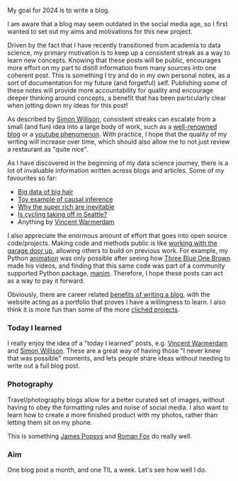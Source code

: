 My goal for 2024 is to write a blog.

I am aware that a blog may seem outdated in the social media age, so I first wanted to set out my aims and motivations for this new project.

Driven by the fact that I have recently transitioned from academia to data science, my primary motivation is to keep up a consistent streak as a way to learn new concepts. Knowing that these posts will be public, encourages more effort on my part to distill information from many sources into one coherent post. This is something I try and do in my own personal notes, as a sort of documentation for my future (and forgetful) self. Publishing some of these notes will provide more accountability for quality and encourage deeper thinking around concepts, a benefit that has been particularly clear when jotting down my ideas for this post! 

As described by [Simon Willison](https://simonwillison.net/2024/Jan/2/escalating-streaks/), consistent streaks can escalate from a small (and fun) idea into a large body of work, such as a [well-renowned blog](https://simonwillison.net/) or a [youtube phenomenon](https://youtube.com/playlist?list=PL96C35uN7xGI9HGKHsArwxiOejecVyNem&si=yDrOumLwshDjN_Qg). With practice, I hope that the quality of my writing will increase over time, which should also allow me to not just review a restaurant as "quite nice". 

As I have discovered in the beginning of my data science journey, there is a lot of invaluable information written across blogs and articles. Some of my favourites so far:
- [Big data of big hair](https://pudding.cool/2019/11/big-hair/)
- [Toy example of causal inference](https://www.inference.vc/causal-inference-2-illustrating-interventions-in-a-toy-example/)
- [Why the super rich are inevitable](https://pudding.cool/2022/12/yard-sale/)
- [Is cycling taking off in Seattle?](https://jakevdp.github.io/blog/2014/06/10/is-seattle-really-seeing-an-uptick-in-cycling/)
- Anything by [Vincent Warmerdam](https://koaning.io/)

I also appreciate the enormous amount of effort that goes into open source code/projects. Making code and methods public is like [working with the garage door up](https://notes.andymatuschak.org/Work_with_the_garage_door_up), allowing others to build on previous work. For example, my Python [animation](https://youtu.be/rI2yBMnZMpU) was only possible after seeing how [Three Blue One Brown](https://www.3blue1brown.com/) made his videos, and finding that this same code was part of a community supported Python package, [manim](https://www.manim.community/). Therefore, I hope these posts can act as a way to pay it forward.

Obviously, there are career related [benefits of writing a blog](https://eugeneyan.com/writing/data-science-portfolio-how-why-what/), with the website acting as a portfolio that proves I have a willingness to learn. I also think it is more fun than some of the more [clichéd projects](https://www.kaggle.com/c/titanic).

### Today I learned

I really enjoy the idea of a "today I learned" posts, e.g. [Vincent Warmerdam](https://koaning.io/til/) and [Simon Willison](https://til.simonwillison.net/). These are a great way of having those "I never knew that was possible" moments, and lets people share ideas without needing to write out a full blog post.

### Photography

Travel/photography blogs allow for a better curated set of images, without having to obey the formatting rules and noise of social media. I also want to learn how to create a more finished product with my photos, rather than letting them sit on my phone. 

This is something [James Popsys](https://www.jamespopsys.com/blog) and [Roman Fox](https://www.snapsbyfox.com/blog) do really well.

### Aim

One blog post a month, and one TIL a week. Let's see how well I do.